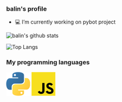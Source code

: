 ### balin's profile


- 💻 I’m currently working on pybot project

![balin's github stats](https://github-readme-stats.vercel.app/api?username=balindev&show_icons=true&theme=dark)

![Top Langs](https://github-readme-stats.vercel.app/api/top-langs/?username=balindev&layout=compact&theme=dark)



### My programming languages



![python](https://raw.githubusercontent.com/balindev/balindev/main/1200px-Python-logo-notext.svg.png)
![javascript](https://raw.githubusercontent.com/balindev/balindev/main/1200px-Unofficial_JavaScript_logo_2.svg.png)
